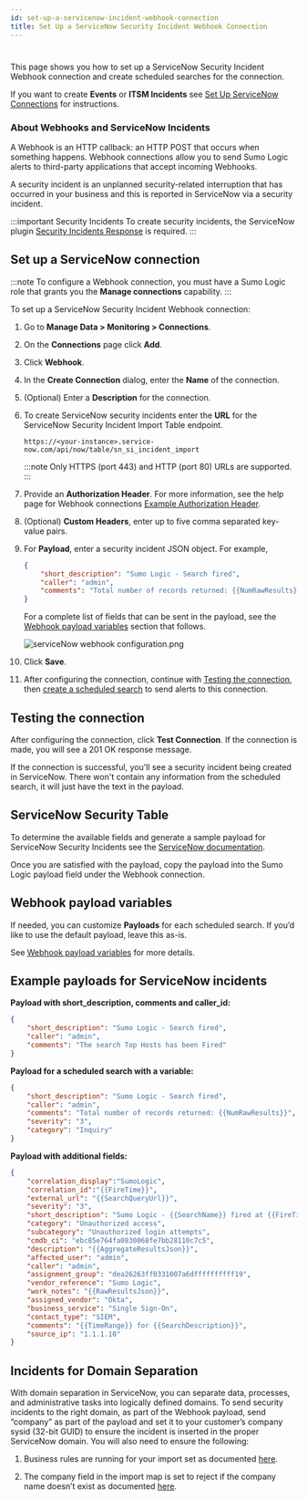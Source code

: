```yaml
---
id: set-up-a-servicenow-incident-webhook-connection
title: Set Up a ServiceNow Security Incident Webhook Connection
---
```


#

This page shows you how to set up a ServiceNow Security Incident Webhook connection and create scheduled searches for the connection.

If you want to create **Events** or **ITSM Incidents** see [Set Up ServiceNow Connections](set-up-servicenow-connections.md) for instructions.

### About Webhooks and ServiceNow Incidents

A Webhook is an HTTP callback: an HTTP POST that occurs when something happens. Webhook connections allow you to send Sumo Logic alerts to third-party applications that accept incoming Webhooks.

A security incident is an unplanned security-related interruption that has occurred in your business and this is reported in ServiceNow via a security incident.

:::important Security Incidents
To create security incidents, the ServiceNow plugin [Security Incidents Response](http://docs.servicenow.com/?context=Security_incident) is required.
:::

## Set up a ServiceNow connection

:::note
To configure a Webhook connection, you must have a Sumo Logic role that grants you the **Manage connections** capability.
:::

To set up a ServiceNow Security Incident Webhook connection:

1. Go to **Manage Data \> Monitoring \> Connections**.
1. On the **Connections** page click **Add**.
1. Click **Webhook**.
1. In the **Create Connection** dialog, enter the **Name** of the connection.
1. (Optional) Enter a **Description** for the connection.
1. To create ServiceNow security incidents enter the **URL** for the ServiceNow Security Incident Import Table endpoint. 

    ```
    https://<your-instance>.service-now.com/api/now/table/sn_si_incident_import
    ```

    :::note
    Only HTTPS (port 443) and HTTP (port 80) URLs are supported.
    :::

1. Provide an **Authorization Header**. For more information, see the help page for Webhook connections [Example Authorization Header](../webhook-connections/set-up-webhook-connections.md).
1. (Optional) **Custom Headers**, enter up to five comma separated key-value pairs.
1. For **Payload**, enter a security incident JSON object. For example,

    ```json
    {
        "short_description": "Sumo Logic - Search fired",
        "caller": "admin",
        "comments": "Total number of records returned: {{NumRawResults}}"
    }
    ```

    For a complete list of fields that can be sent in the payload, see the [Webhook payload variables](#webhook-payload-variables) section that follows.

    ![serviceNow webhook configuration.png](/img/connection-and-integration/serviceNow-webhook-configuration.png)

1. Click **Save**.
1. After configuring the connection, continue with [Testing the connection](#testing-the-connection), then [create a scheduled search](../webhook-connections/schedule-searches-webhook-connections.md) to send alerts to this connection.

## Testing the connection

After configuring the connection, click **Test Connection**. If the connection is made, you will see a 201 OK response message.

If the connection is successful, you'll see a security incident being created in ServiceNow. There won't contain any information from the scheduled search, it will just have the text in the payload.

## ServiceNow Security Table

To determine the available fields and generate a sample payload for ServiceNow Security Incidents see the [ServiceNow documentation](https://docs.servicenow.com/bundle/newyork-application-development/page/integrate/inbound-rest/concept/use-REST-API-Explorer.html#use-REST-API-Explorer).

Once you are satisfied with the payload, copy the payload into the Sumo Logic payload field under the Webhook connection.

## Webhook payload variables

If needed, you can customize **Payloads** for each scheduled search. If you’d like to use the default payload, leave this as-is.

See [Webhook payload variables](../webhook-connections/set-up-webhook-connections.md) for more details. 

## Example payloads for ServiceNow incidents

**Payload with short_description, comments and caller_id:**

```json
{
    "short_description": "Sumo Logic - Search fired",
    "caller": "admin",
    "comments": "The search Top Hosts has been Fired"
}
```

**Payload for a scheduled search with a variable:**

```json
{
    "short_description": "Sumo Logic - Search fired",
    "caller": "admin",
    "comments": "Total number of records returned: {{NumRawResults}}",
    "severity": "3",
    "category": "Inquiry"
}  
```

**Payload with additional fields:**

```json
{
    "correlation_display":"SumoLogic",
    "correlation_id":"{{FireTime}}",
    "external_url": "{{SearchQueryUrl}}",
    "severity": "3",
    "short_description": "Sumo Logic - {{SearchName}} fired at {{FireTime}}",
    "category": "Unauthorized access",
    "subcategory": "Unauthorized login attempts",
    "cmdb_ci": "ebc85e764fa0830068fe7bb28110c7c5",
    "description": "{{AggregateResultsJson}}",
    "affected_user": "admin",
    "caller": "admin",
    "assignment_group": "dea26263ff0331007a6dffffffffff19",
    "vendor_reference": "Sumo Logic",
    "work_notes": "{{RawResultsJson}}",
    "assigned_vendor": "Okta",
    "business_service": "Single Sign-On",
    "contact_type": "SIEM",
    "comments": "{{TimeRange}} for {{SearchDescription}}",
    "source_ip": "1.1.1.10"
}
```

## Incidents for Domain Separation

With domain separation in ServiceNow, you can separate data, processes, and administrative tasks into logically defined domains. To send security incidents to the right domain, as part of the Webhook payload, send “company” as part of the payload and set it to your customer’s company sysid (32-bit GUID) to ensure the incident is inserted in the proper ServiceNow domain. You will also need to ensure the following:

1. Business rules are running for your import set as documented [here](https://docs.servicenow.com/bundle/newyork-platform-administration/page/script/server-scripting/task/t_CreateATransformMap.html). 

1. The company field in the import map is set to reject if the company name doesn’t exist as documented [here](https://docs.servicenow.com/bundle/newyork-platform-administration/page/integrate/ldap/task/t_SetChoiceAction.html). 
